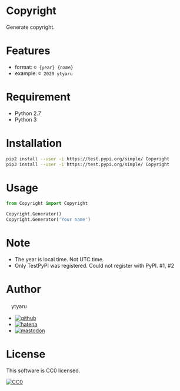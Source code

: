 # Copyright

Generate copyright.

# Features

* format: `© {year} {name}`
* example: `© 2020 ytyaru`

# Requirement

* Python 2.7
* Python 3

# Installation

```sh
pip2 install --user -i https://test.pypi.org/simple/ Copyright
pip3 install --user -i https://test.pypi.org/simple/ Copyright
```

# Usage

```python
from Copyright import Copyright 
```
```python
Copyright.Generator()
Copyright.Generator('Your name')
```

# Note

* The year is local time. Not UTC time.
* Only TestPyPI was registered. Could not register with PyPI. #1, #2

# Author

　ytyaru

* [![github](http://www.google.com/s2/favicons?domain=github.com)](https://github.com/ytyaru "github")
* [![hatena](http://www.google.com/s2/favicons?domain=www.hatena.ne.jp)](http://ytyaru.hatenablog.com/ytyaru "hatena")
* [![mastodon](http://www.google.com/s2/favicons?domain=mstdn.jp)](https://mstdn.jp/web/accounts/233143 "mastdon")

# License

This software is CC0 licensed.

[![CC0](http://i.creativecommons.org/p/zero/1.0/88x31.png "CC0")](http://creativecommons.org/publicdomain/zero/1.0/deed.en)

